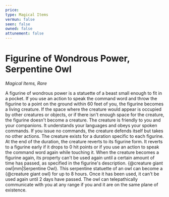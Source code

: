```yaml
---
price: 
type: Magical Items
vermun: false
seen: false
owned: false
attunement: false
---
```

# Figurine of Wondrous Power, Serpentine Owl

*Magical Items, Rare*

A figurine of wondrous power is a statuette of a beast small enough to fit in a pocket. If you use an action to speak the command word and throw the figurine to a point on the ground within 60 feet of you, the figurine becomes a living creature. If the space where the creature would appear is occupied by other creatures or objects, or if there isn't enough space for the creature, the figurine doesn't become a creature. The creature is friendly to you and your companions. It understands your languages and obeys your spoken commands. If you issue no commands, the creature defends itself but takes no other actions. The creature exists for a duration specific to each figurine. At the end of the duration, the creature reverts to its figurine form. It reverts to a figurine early if it drops to 0 hit points or if you use an action to speak the command word again while touching it. When the creature becomes a figurine again, its property can't be used again until a certain amount of time has passed, as specified in the figurine's description. {@creature giant owl|mm|Serpentine Owl}. This serpentine statuette of an owl can become a {@creature giant owl} for up to 8 hours. Once it has been used, it can't be used again until 2 days have passed. The owl can telepathically communicate with you at any range if you and it are on the same plane of existence.